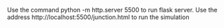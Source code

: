 Use the command python -m http.server 5500 to run flask server.
Use the address http://localhost:5500/junction.html to run the simulation
